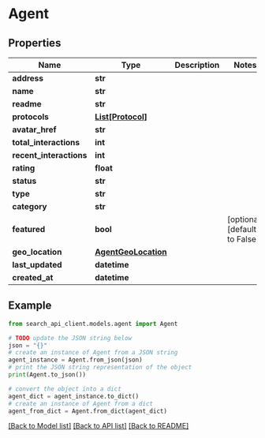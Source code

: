 # Agent


## Properties

Name | Type | Description | Notes
------------ | ------------- | ------------- | -------------
**address** | **str** |  | 
**name** | **str** |  | 
**readme** | **str** |  | 
**protocols** | [**List[Protocol]**](Protocol.md) |  | 
**avatar_href** | **str** |  | 
**total_interactions** | **int** |  | 
**recent_interactions** | **int** |  | 
**rating** | **float** |  | 
**status** | **str** |  | 
**type** | **str** |  | 
**category** | **str** |  | 
**featured** | **bool** |  | [optional] [default to False]
**geo_location** | [**AgentGeoLocation**](AgentGeoLocation.md) |  | 
**last_updated** | **datetime** |  | 
**created_at** | **datetime** |  | 

## Example

```python
from search_api_client.models.agent import Agent

# TODO update the JSON string below
json = "{}"
# create an instance of Agent from a JSON string
agent_instance = Agent.from_json(json)
# print the JSON string representation of the object
print(Agent.to_json())

# convert the object into a dict
agent_dict = agent_instance.to_dict()
# create an instance of Agent from a dict
agent_from_dict = Agent.from_dict(agent_dict)
```
[[Back to Model list]](../README.md#documentation-for-models) [[Back to API list]](../README.md#documentation-for-api-endpoints) [[Back to README]](../README.md)


